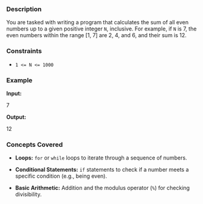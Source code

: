### Description
You are tasked with writing a program that calculates the sum of all even numbers up to a given positive integer `N`, inclusive. For example, if `N` is 7, the even numbers within the range [1, 7] are 2, 4, and 6, and their sum is 12.

### Constraints
* `1 <= N <= 1000`

### Example
**Input:**

7

**Output:**

12


### Concepts Covered
*   **Loops:** `for` or `while` loops to iterate through a sequence of numbers.
*   **Conditional Statements:** `if` statements to check if a number meets a specific condition (e.g., being even).
*   **Basic Arithmetic:** Addition and the modulus operator (`%`) for checking divisibility.
